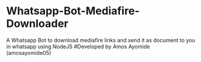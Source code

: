 # Whatsapp-Bot-Mediafire-Downloader
A Whatsapp Bot to download mediafire links and send it as document to you in whatsapp using NodeJS
#Developed by Amos Ayomide (amosayomide05)

